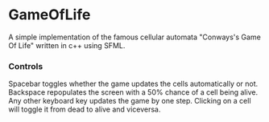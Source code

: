 # GameOfLife
A simple implementation of the famous cellular automata "Conways's Game Of Life" written in c++ using SFML.

### Controls
Spacebar toggles whether the game updates the cells automatically or not.
Backspace repopulates the screen with a 50% chance of a cell being alive.
Any other keyboard key updates the game by one step.
Clicking on a cell will toggle it from dead to alive and viceversa.
